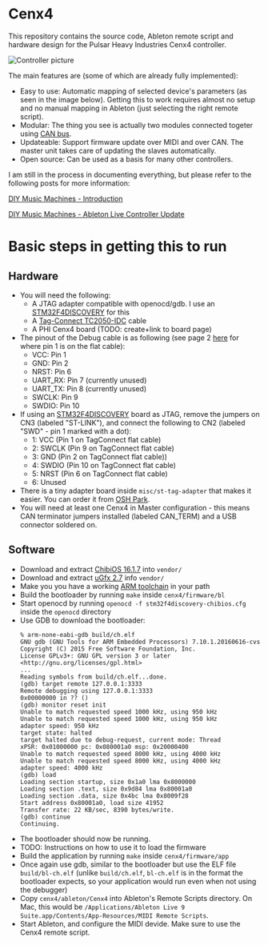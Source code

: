 # Cenx4

This repository contains the source code, Ableton remote script and hardware design for the Pulsar Heavy Industries Cenx4 controller.

![Controller picture](https://eranrund.files.wordpress.com/2018/04/front.jpg)

The main features are (some of which are already fully implemented):
- Easy to use: Automatic mapping of selected device's parameters (as seen in the image below). Getting this to work requires almost no setup and no manual mapping in Ableton (just selecting the right remote script).
- Modular: The thing you see is actually two modules connected togeter using [CAN bus](https://en.wikipedia.org/wiki/CAN_bus).
- Updateable: Support firmware update over MIDI and over CAN. The master unit takes care of updating the slaves automatically.
- Open source: Can be used as a basis for many other controllers.

I am still in the process in documenting everything, but please refer to the following posts for more information:

[DIY Music Machines - Introduction](https://blog.rundste.in/2016/12/08/diy-music-machines-introduction/)

[DIY Music Machines - Ableton Live Controller Update](https://blog.rundste.in/2017/03/05/diy-music-machines-ableton-live-controller-update/)

# Basic steps in getting this to run

## Hardware
 - You will need the following:
   - A JTAG adapter compatible with openocd/gdb. I use an [STM32F4DISCOVERY](http://www.st.com/en/evaluation-tools/stm32f4discovery.html) for this
   - A [Tag-Connect TC2050-IDC](http://www.tag-connect.com/TC2050-IDC) cable
   - A PHI Cenx4 board (TODO: create+link to board page)
- The pinout of the Debug cable is as following (see page 2 [here](http://www.tag-connect.com/Materials/TC2050-IDC%20Datasheet.pdf) for where pin 1 is on the flat cable):
   - VCC: Pin 1
   - GND: Pin 2
   - NRST: Pin 6
   - UART_RX: Pin 7 (currently unused)
   - UART_TX: Pin 8 (currently unused)
   - SWCLK: Pin 9
   - SWDIO: Pin 10
 - If using an [STM32F4DISCOVERY](http://www.st.com/en/evaluation-tools/stm32f4discovery.html) board as JTAG, remove the jumpers on CN3 (labeled "ST-LINK"), and connect the following to CN2 (labeled "SWD" - pin 1 marked with a dot):
   - 1: VCC (Pin 1 on TagConnect flat cable)
   - 2: SWCLK (Pin 9 on TagConnect flat cable)
   - 3: GND (Pin 2 on TagConnect flat cable))
   - 4: SWDIO (Pin 10 on TagConnect flat cable)
   - 5: NRST (Pin 6 on TagConnect flat cable)
   - 6: Unused
 - There is a tiny adapter board inside `misc/st-tag-adapter` that makes it easier. You can order it from [OSH Park](https://oshpark.com/shared_projects/iMHjB8kG).
 - You will need at least one Cenx4 in Master configuration - this means CAN terminator jumpers installed (labeled CAN_TERM) and a USB connector soldered on.

## Software
- Download and extract [ChibiOS 16.1.7](https://sourceforge.net/projects/chibios/files/ChibiOS_RT%20stable/Version%2016.1.7/ChibiOS_16.1.7.zip/download) into `vendor/`
- Download and extract [uGfx 2.7](https://community.ugfx.io/files/file/2-%C2%B5gfx-library/?do=download&csrfKey=8ae07e04e710333d9b25ed4ae016a4ba) info `vendor/`
- Make you you have a working [ARM toolchain](https://launchpad.net/gcc-arm-embedded) in your path
- Build the bootloader by running `make` inside `cenx4/firmware/bl`
- Start openocd by running `openocd -f stm32f4discovery-chibios.cfg` inside the `openocd` directory
- Use GDB to download the bootloader:
    ```
    % arm-none-eabi-gdb build/ch.elf
    GNU gdb (GNU Tools for ARM Embedded Processors) 7.10.1.20160616-cvs
    Copyright (C) 2015 Free Software Foundation, Inc.
    License GPLv3+: GNU GPL version 3 or later <http://gnu.org/licenses/gpl.html>
    ...
    Reading symbols from build/ch.elf...done.
    (gdb) target remote 127.0.0.1:3333
    Remote debugging using 127.0.0.1:3333
    0x00000000 in ?? ()
    (gdb) monitor reset init
    Unable to match requested speed 1000 kHz, using 950 kHz
    Unable to match requested speed 1000 kHz, using 950 kHz
    adapter speed: 950 kHz
    target state: halted
    target halted due to debug-request, current mode: Thread
    xPSR: 0x01000000 pc: 0x080001a0 msp: 0x20000400
    Unable to match requested speed 8000 kHz, using 4000 kHz
    Unable to match requested speed 8000 kHz, using 4000 kHz
    adapter speed: 4000 kHz
    (gdb) load
    Loading section startup, size 0x1a0 lma 0x8000000
    Loading section .text, size 0x9d84 lma 0x80001a0
    Loading section .data, size 0x4bc lma 0x8009f28
    Start address 0x80001a0, load size 41952
    Transfer rate: 22 KB/sec, 8390 bytes/write.
    (gdb) continue
    Continuing.
    ```
 - The bootloader should now be running.
 - TODO: Instructions on how to use it to load the firmware
 - Build the application by running `make` inside `cenx4/firmware/app`
 - Once again use gdb, similar to the bootloader but use the ELF file `build/bl-ch.elf` (unlike `build/ch.elf`, `bl-ch.elf` is in the format the bootloader expects, so your application would run even when not using the debugger)
 - Copy `cenx4/ableton/Cenx4` into Ableton's Remote Scripts directory. On Mac, this would be `/Applications/Ableton Live 9 Suite.app/Contents/App-Resources/MIDI Remote Scripts`.
 - Start Ableton, and configure the MIDI devide. Make sure to use the Cenx4 remote script.
